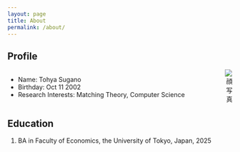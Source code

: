 ```yaml
---
layout: page
title: About
permalink: /about/
---
```


## Profile

<div style="display: flex; justify-content: space-between; align-items: flex-start;">
  <!-- 左側：テキスト -->
  <div>
    <ul>
        <li>Name: Tohya Sugano</li>
        <li>Birthday: Oct 11 2002</li>
        <li>Research Interests: Matching Theory, Computer Science</li>
    </ul>
  </div>

  <!-- 右側：写真 -->
  <div style="text-align: right; margin-left: auto;">
    <img src="/assets/picture.jpg" alt="顔写真" style="max-width: 30%;">
  </div>
</div>

## Education
1. BA in Faculty of Economics, the University of Tokyo, Japan, 2025
